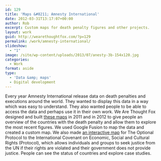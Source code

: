 ```yaml
---
id: 129
title: 'Maps &#8211; Amnesty International'
date: 2012-03-31T13:17:07+00:00
author: Rob
excerpt: Custom maps for death penalty figures and other projects.
layout: work
guid: http://wearethoughtfox.com/?p=129
permalink: /work/amnesty-international/
slideshow:
  - "1"
image: /site/wp-content/uploads/2013/07/anesty-3b-154x120.jpg
categories:
  - Work
format: aside
type:
  - 'Data &amp; maps'
  - Digital development
---
```

Every year Amnesty International release data on death penalties and executions around the world. They wanted to display this data in a way which was easy to understand. They also wanted people to be able to access the data and perhaps use it in their own work. We Are Thought Fox designed and built [these maps](http://www.amnesty.org/en/death-penalty/death-sentences-and-executions-in-2012) in 2011 and in 2012 to give people an overview of the countries with the death penalty and allow them to explore the most recent figures. We used Google Fusion to map the data and created a custom map. We also made [an interactive map](http://www.amnesty.org/en/campaigns/making-rights-law/making-rights-law) for The Optional Protocol to the International Covenant on Economic, Social and Cultural Rights (Protocol), which allows individuals and groups to seek justice from the UN if their rights are violated and their government does not provide justice. People can see the status of countries and explore case studies.

